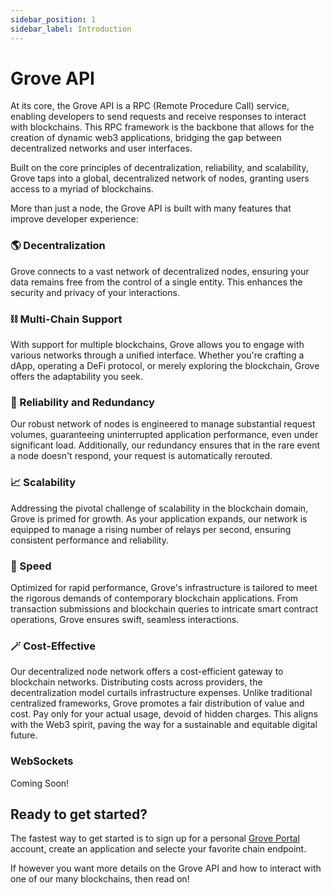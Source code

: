 ```yaml
---
sidebar_position: 1
sidebar_label: Introduction
---
```


# Grove API

At its core, the Grove API is a RPC (Remote Procedure Call) service, enabling developers to send requests and receive responses to interact with blockchains. This RPC framework is the backbone that allows for the creation of dynamic web3 applications, bridging the gap between decentralized networks and user interfaces.

Built on the core principles of decentralization, reliability, and scalability, Grove taps into a global, decentralized network of nodes, granting users access to a myriad of blockchains.

More than just a node, the Grove API is built with many features that improve developer experience:

### 🌎 Decentralization

Grove connects to a vast network of decentralized nodes, ensuring your data remains free from the control of a single entity. This enhances the security and privacy of your interactions.

### ⛓ Multi-Chain Support

With support for multiple blockchains, Grove allows you to engage with various networks through a unified interface. Whether you're crafting a dApp, operating a DeFi protocol, or merely exploring the blockchain, Grove offers the adaptability you seek.

### 🎯 Reliability and Redundancy

Our robust network of nodes is engineered to manage substantial request volumes, guaranteeing uninterrupted application performance, even under significant load. Additionally, our redundancy ensures that in the rare event a node doesn't respond, your request is automatically rerouted.

### 📈 Scalability

Addressing the pivotal challenge of scalability in the blockchain domain, Grove is primed for growth. As your application expands, our network is equipped to manage a rising number of relays per second, ensuring consistent performance and reliability.

### 🚀 Speed

Optimized for rapid performance, Grove's infrastructure is tailored to meet the rigorous demands of contemporary blockchain applications. From transaction submissions and blockchain queries to intricate smart contract operations, Grove ensures swift, seamless interactions.

### 🪄 Cost-Effective

Our decentralized node network offers a cost-efficient gateway to blockchain networks. Distributing costs across providers, the decentralization model curtails infrastructure expenses. Unlike traditional centralized frameworks, Grove promotes a fair distribution of value and cost. Pay only for your actual usage, devoid of hidden charges. This aligns with the Web3 spirit, paving the way for a sustainable and equitable digital future.

### WebSockets

Coming Soon!

## Ready to get started?

The fastest way to get started is to sign up for a personal [Grove Portal](https://portal.grove.city) account, create an application and selecte your favorite chain endpoint.

If however you want more details on the Grove API and how to interact with one of our many blockchains, then read on!
